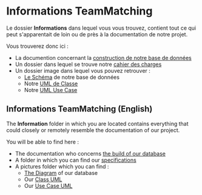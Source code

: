 # Informations TeamMatching

Le dossier **Informations** dans lequel vous vous trouvez, contient tout ce qui peut s'apparentait de loin ou de près à la documentation de notre projet.

Vous trouverez donc ici :

- La documention concernant la [construction de notre base de données](https://github.com/SacleuxBenoit/TeamMatching/blob/master/Informations/QuickDBD-Free%20Diagram.pdf)
- Un dossier dans lequel se trouve notre [cahier des charges](https://github.com/SacleuxBenoit/TeamMatching/blob/master/Informations/CahierDesCharges/CahierDesCharges.md)
- Un dossier image dans lequel vous pouvez retrouver :
    - [Le Schéma](https://github.com/SacleuxBenoit/TeamMatching/blob/master/Informations/images/QuickDBD-Free%20Diagram.png) de notre base de données
    - Notre [UML de Classe](https://github.com/SacleuxBenoit/TeamMatching/blob/master/Informations/images/UMLclass.png)
    - Notre [UML Use Case](https://github.com/SacleuxBenoit/TeamMatching/blob/master/Informations/images/Use-case.png)

## Informations TeamMatching (English)

The **Information** folder in which you are located contains everything that could closely or remotely resemble the documentation of our project.

You will be able to find here : 

- The documentation who concerns [the build of our database](https://github.com/SacleuxBenoit/TeamMatching/blob/master/Informations/QuickDBD-Free%20Diagram.pdf)
- A folder in which you can find our [specifications](https://github.com/SacleuxBenoit/TeamMatching/blob/master/Informations/CahierDesCharges/CahierDesCharges.md)
- A pictures folder which you can find :
    - [The Diagram](https://github.com/SacleuxBenoit/TeamMatching/blob/master/Informations/images/QuickDBD-Free%20Diagram.png) of our database
    - Our [Class UML](https://github.com/SacleuxBenoit/TeamMatching/blob/master/Informations/images/UMLclass.png)
    - Our [Use Case UML](https://github.com/SacleuxBenoit/TeamMatching/blob/master/Informations/images/Use-case.png)